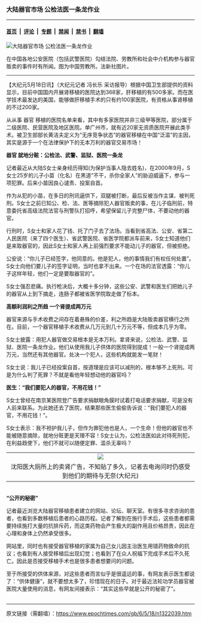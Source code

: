 ### 大陆器官市场 公检法医一条龙作业

---

#### [首页](../../../..?n1322039) &nbsp;|&nbsp; [评论](../../../../../epoch-comment?n1322039) &nbsp;|&nbsp; [专题](../../../../../epoch-special?n1322039) &nbsp;|&nbsp; [禁闻](../../../../../epoch-news?n1322039) &nbsp;|&nbsp; [禁书](../../../../../books?n1322039) &nbsp;|&nbsp; [翻墙](https://github.com/gfw-breaker/nogfw/blob/master/README.md?n1322039)


<div><img alt="大陆器官市场 公检法医一条龙作业" class="attachment-djy_600_400 size-djy_600_400 wp-post-image" src="https://i.epochtimes.com/assets/uploads/2006/05/605180136351492-600x400.jpg"/>
<div class="caption">
 <p>
  在中国各地公安医院（包括武警医院）勾结法院、劳教所和社会中介机构参与器官贩卖的事件时有所闻。图为中国劳教所。法新社图片。
 </p>
</div></div><hr/><div class="post_content" id="artbody" itemprop="articleBody">
 <!-- article content begin -->
 <p>
  【大纪元5月18日讯】（大纪元记者
  <ok href="https://www.epochtimes.com/gb/tag/%E5%86%AF%E9%95%BF%E4%B9%90.html">
   冯长乐
  </ok>
  采访报导）根据中国卫生部提供的资料显示，目前中国国内开展肾移植的医院达到368家，肝移植的有500多家。而在医学技术最发达的美国，能够做肝移植手术的只有约100家医院，有资格从事肾移植的不过200家。
 </p>
 <p>
  从从事
  <ok href="https://www.epochtimes.com/gb/tag/%E5%99%A8%E5%AE%98.html">
   器官
  </ok>
  移植的医院名单来看，其中有多家医院并非三级甲等医院，部分属于二级医院、民营医院及地区医院。单广州市，就有近20家无资质医院开展此类手术。被卫生部部长黄洁夫定义为“无序竞争状态”的器官移植在中国“泛滥”的主因，其实是源于一个在法律保护下的无本万利的器官交易市场！
 </p>
 <p>
  <b>
   <ok href="https://www.epochtimes.com/gb/tag/%E5%99%A8%E5%AE%98.html">
    器官
   </ok>
   就地分赃：公检法、武警、监狱、医院一条龙
  </b>
 </p>
 <p>
  记者最近从大陆S女士亲身经历得知(为保护当事人隐去姓名)，在2000年9月，S女士25岁的儿子小苗（化名）在黑道“不干，杀你全家人”的胁迫威逼下，参与一项犯罪。后来小苗因良心谴责、投案自首。
 </p>
 <p>
  作为从犯的小苗，在多日的刑讯逼供下，双腿被打断，最后反被当作主谋、被判死刑。S女士之前已知公、检、法、医等摘除犯人器官贩卖的事，在儿子临刑前，特意委托省高级法院法官与刑警队打招呼，希望保留儿子完整尸体，不要动他的器官。
 </p>
 <p>
  行刑时，S女士和家人花了钱、托了门子去了法场。当看到省高法、公安、省第二人民医院（来了四个医生）、省武警医院、省医学院都派车前来，S女士知道他们是来取器官的，因此S女士和家人再上前强烈要求不能动儿子的器官，但被拒绝。
 </p>
 <p>
  公安说：“你儿子已经签字，他同意的。他是犯人，他的事情我们有权任何处置”。S女士向他们要儿子的签字证明，当时也拿不出来。一个在场的法官透露：“你儿子这样年轻，他们一定是要取器官的”。
 </p>
 <p>
  S女士强忍悲痛。执行枪决后，大概十多分钟，这些公安、武警和医生们把她儿子的器官从上到下摘走，连肠子都被省医学院取走做了标本。
 </p>
 <p>
  <b>
   高额利润利之所趋 一个肾提成两万元
  </b>
 </p>
 <p>
  器官来源与手术收费之间存在着悬殊的价差，利之所趋是大陆贩卖器官横行之所在。目前，一个器官移植手术收费从几万元到几十万元不等，但成本几乎为零。
 </p>
 <p>
  S女士披露：用犯人器官做交易根本是无本万利。拿肾来说，公检法、武警、监狱、医院一条龙作业。他们从使用我儿子供体的医院得到提成！一般一个肾提成两万元，当然还有其他器官。处决一个犯人，这些机构就能发一笔财！
 </p>
 <p>
  S女士说：我儿子已经投案自首，按道理是应该可以减刑的，根本够不上死刑。可是为什么判了死罪？不就是看他年轻想动他的器官吗？
 </p>
 <p>
  <b>
   医生：“我们要犯人的器官，不用花钱！”
  </b>
 </p>
 <p>
  S女士曾经在南京某医院登广告要求捐献眼角膜时试着打电话要求捐献，可是没有人前来联系。为此她还去了医院，结果那些医生偷偷告诉说：“我们要犯人的器官，不用花钱！”。
 </p>
 <p>
  S女士表示：我不袒护我儿子，但作为罪犯他也是人，一个生命！但他的器官也不能被随意摘除，就地分赃更是天理不容！S女士认为，公检法医如此对待死刑犯，在利益趋使下，他们不就可以随便定罪、滥杀无辜吗？
  <br/>
  <center>
  </center>
 </p>
 <table border="0" cellpadding="3" cellspacing="3">
  <tr>
   <td align="center">
    <ok href="/i6/605180136301492.jpg">
     <img src="/i6/605180136301492--ss.jpg"/>
    </ok>
   </td>
  </tr>
  <tr>
   <td align="center">
    <span class="bn12">
     沈阳医大厕所上的卖肾广告，不知贴了多久，记者去电询问时仍感受到他们的期待与无奈(大纪元)
    </span>
   </td>
  </tr>
 </table>
 <p>
  <br/>
  <b>
   “公开的秘密”
  </b>
 </p>
 <p>
  记者最近浏览大陆器官移植患者建立的网站、论坛、聊天室。有很多寻求咨询的患者，也看到多数移植后患者的心路历程。记者了解到在施行手术后，这些患者都需要持续施打大量的抗排斥药，而这类药物会产生极大的副作用且价格昂贵，因此在心理和身体上仍然承受很多。
 </p>
 <p>
  网站里，同时也有接受器官移植的家属为自己女儿因主治医生用错药物致命的抗议；也看到有人接受移植后出现幻觉；也看到了在众人祝福下完成手术后不久死亡。因此是否接受移植手术也是很多患者想要问的问题。
 </p>
 <p>
  至于所接受的供体来源，对这些患者而言似乎是很遥远的事，有网友表示医生都说了：“供体健康”，就不要想太多了，珍惜现在的日子。对于最近法轮功学员器官被医院大量使用的消息，有网友间接表示：“其实这些早就是公开的秘密了”。
  <font color="#ffffff">
   (http://www.dajiyuan.com)
  </font>
 </p>
 <!-- article content end -->
 <div id="below_article_ad">
 </div>
</div>


---

原文链接（需翻墙）：https://www.epochtimes.com/gb/6/5/18/n1322039.htm